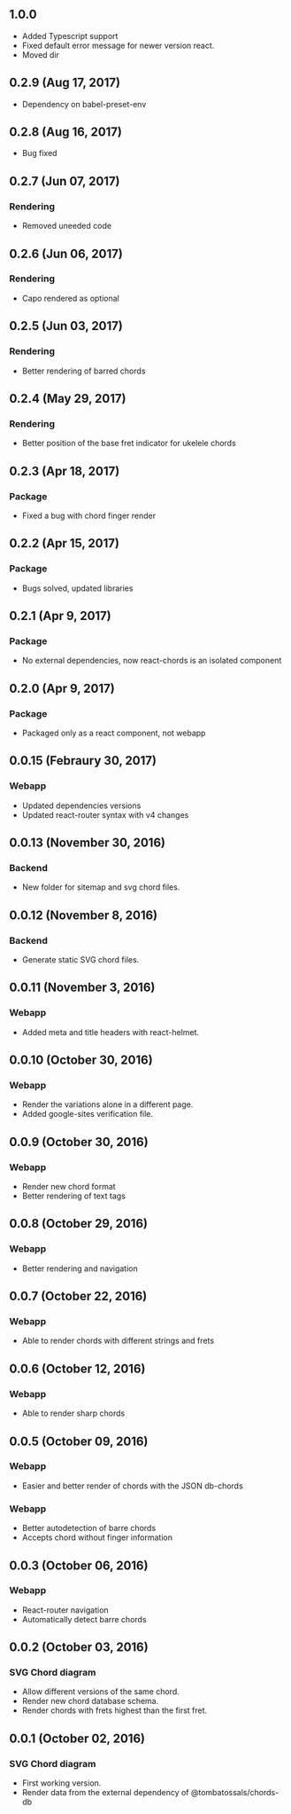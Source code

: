 ## 1.0.0

- Added Typescript support
- Fixed default error message for newer version react.
- Moved dir

## 0.2.9 (Aug 17, 2017)

- Dependency on babel-preset-env

## 0.2.8 (Aug 16, 2017)

- Bug fixed

## 0.2.7 (Jun 07, 2017)

### Rendering

- Removed uneeded code

## 0.2.6 (Jun 06, 2017)

### Rendering

- Capo rendered as optional

## 0.2.5 (Jun 03, 2017)

### Rendering

- Better rendering of barred chords

## 0.2.4 (May 29, 2017)

### Rendering

- Better position of the base fret indicator for ukelele chords

## 0.2.3 (Apr 18, 2017)

### Package

- Fixed a bug with chord finger render

## 0.2.2 (Apr 15, 2017)

### Package

- Bugs solved, updated libraries

## 0.2.1 (Apr 9, 2017)

### Package

- No external dependencies, now react-chords is an isolated component

## 0.2.0 (Apr 9, 2017)

### Package

- Packaged only as a react component, not webapp

## 0.0.15 (Febraury 30, 2017)

### Webapp

- Updated dependencies versions
- Updated react-router syntax with v4 changes

## 0.0.13 (November 30, 2016)

### Backend

- New folder for sitemap and svg chord files.

## 0.0.12 (November 8, 2016)

### Backend

- Generate static SVG chord files.

## 0.0.11 (November 3, 2016)

### Webapp

- Added meta and title headers with react-helmet.

## 0.0.10 (October 30, 2016)

### Webapp

- Render the variations alone in a different page.
- Added google-sites verification file.

## 0.0.9 (October 30, 2016)

### Webapp

- Render new chord format
- Better rendering of text tags

## 0.0.8 (October 29, 2016)

### Webapp

- Better rendering and navigation

## 0.0.7 (October 22, 2016)

### Webapp

- Able to render chords with different strings and frets

## 0.0.6 (October 12, 2016)

### Webapp

- Able to render sharp chords

## 0.0.5 (October 09, 2016)

### Webapp

- Easier and better render of chords with the JSON db-chords

### Webapp

- Better autodetection of barre chords
- Accepts chord without finger information

## 0.0.3 (October 06, 2016)

### Webapp

- React-router navigation
- Automatically detect barre chords

## 0.0.2 (October 03, 2016)

### SVG Chord diagram

- Allow different versions of the same chord.
- Render new chord database schema.
- Render chords with frets highest than the first fret.

## 0.0.1 (October 02, 2016)

### SVG Chord diagram

- First working version.
- Render data from the external dependency of @tombatossals/chords-db
